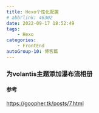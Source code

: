 ```yaml
---
title: Hexo个性化配置
# abbrlink: 46302
date: 2022-09-17 18:52:49
tags: 
    - Hexo
categories: 
    - FrontEnd
autoGroup-10: 博客篇
---
```








### 为volantis主题添加瀑布流相册



#### 参考

https://goopher.tk/posts/7.html